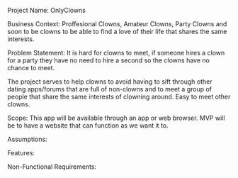 Project Name: OnlyClowns

Business Context: Proffesional Clowns, Amateur Clowns, Party Clowns and soon to be clowns to be able to find a love of their life that shares the same interests.

Problem Statement: It is hard for clowns to meet, if someone hires a clown for a party they have no need to hire a second so the clowns have no chance to meet.

The project serves to help clowns to avoid having to sift through other dating apps/forums that are full of non-clowns and to meet a group of people that share the same interests of clowning around. Easy to meet other clowns.

Scope: This app will be available through an app or web browser. MVP will be to have a website that can function as we want it to.

Assumptions:

Features:

Non-Functional Requirements: 
